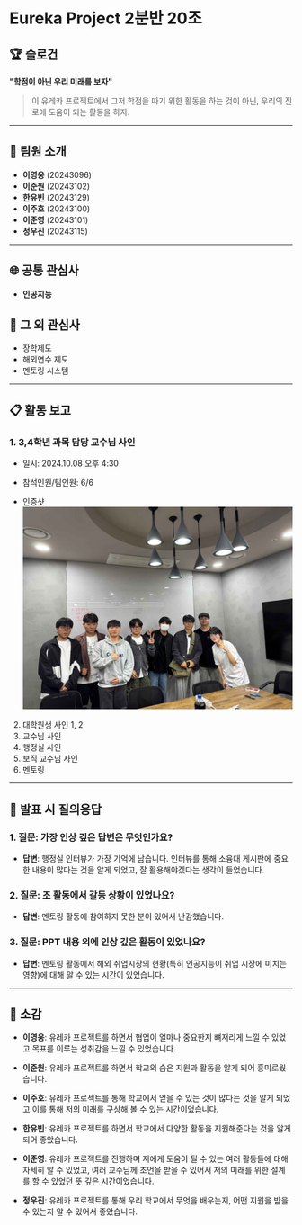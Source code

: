 # Eureka Project 2분반 20조

## 🏆 슬로건
**"학점이 아닌 우리 미래를 보자"**

> 이 유레카 프로젝트에서 그저 학점을 따기 위한 활동을 하는 것이 아닌, 우리의 진로에 도움이 되는 활동을 하자.

---

## 👥 팀원 소개
- **이영웅** (20243096) 
- **이준원** (20243102) 
- **한유빈** (20243129) 
- **이주호** (20243100) 
- **이준영** (20243101) 
- **정우진** (20243115) 

---

## 🌐 공통 관심사
- **인공지능**

## 🌟 그 외 관심사
- 장학제도 
- 해외연수 제도 
- 멘토링 시스템 

---

## 📋 활동 보고
### 1. 3,4학년 과목 담당 교수님 사인 ###
	
- 일시: 2024.10.08 오후 4:30

- 참석인원/팀인원: 6/6

- 인증샷
![대학원생 사인1,2](https://github.com/kookmin-sw-eureka/eureka-2024-220/blob/main/postgraduate.png)
2. 대학원생 사인 1, 2
3. 교수님 사인 
4. 행정실 사인 
5. 보직 교수님 사인 
6. 멘토링 
---

## 📝 발표 시 질의응답

### 1. 질문: 가장 인상 깊은 답변은 무엇인가요?
- **답변**: 
  행정실 인터뷰가 가장 기억에 남습니다. 인터뷰를 통해 소융대 게시판에 중요한 내용이 많다는 것을 알게 되었고, 잘 활용해야겠다는 생각이 들었습니다.

### 2. 질문: 조 활동에서 갈등 상황이 있었나요?
- **답변**: 
  멘토링 활동에 참여하지 못한 분이 있어서 난감했습니다.

### 3. 질문: PPT 내용 외에 인상 깊은 활동이 있었나요?
- **답변**: 
  멘토링 활동에서 해외 취업시장의 현황(특히 인공지능이 취업 시장에 미치는 영향)에 대해 알 수 있는 시간이 있었습니다.

---

## 💬 소감

- **이영웅**: 
  유레카 프로젝트를 하면서 협업이 얼마나 중요한지 뼈저리게 느낄 수 있었고 목표를 이루는 성취감을 느낄 수 있었습니다.

- **이준원**: 
  유레카 프로젝트를 하면서 학교의 숨은 지원과 활동을 알게 되어 흥미로웠습니다.

- **이주호**: 
  유레카 프로젝트를 통해 학교에서 얻을 수 있는 것이 많다는 것을 알게 되었고 이를 통해 저의 미래를 구상해 볼 수 있는 시간이었습니다.

- **한유빈**: 
  유레카 프로젝트를 하면서 학교에서 다양한 활동을 지원해준다는 것을 알게 되어 좋았습니다.

- **이준영**: 
  유레카 프로젝트를 진행하며 저에게 도움이 될 수 있는 여러 활동들에 대해 자세히 알 수 있었고, 여러 교수님께 조언을 받을 수 있어서 저의 미래를 위한 설계를 할 수 있었던 뜻 깊은 시간이었습니다.

- **정우진**: 
  유레카 프로젝트를 통해 우리 학교에서 무엇을 배우는지, 어떤 지원을 받을 수 있는지 알 수 있어서 좋았습니다.
